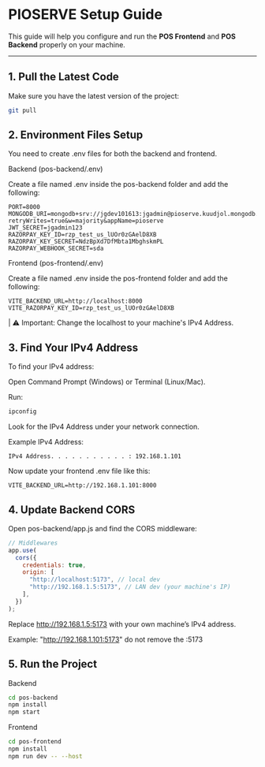 # PIOSERVE Setup Guide

This guide will help you configure and run the **POS Frontend** and **POS Backend** properly on your machine.

---

## 1. Pull the Latest Code

Make sure you have the latest version of the project:

```bash
git pull
```

## 2. Environment Files Setup

You need to create .env files for both the backend and frontend.

Backend (pos-backend/.env)

Create a file named .env inside the pos-backend folder and add the following:

```
PORT=8000
MONGODB_URI=mongodb+srv://jgdev101613:jgadmin@pioserve.kuudjol.mongodb.net/?retryWrites=true&w=majority&appName=pioserve
JWT_SECRET=jgadmin123
RAZORPAY_KEY_ID=rzp_test_us_lUOr0zGAelD8XB
RAZORPAY_KEY_SECRET=NdzBpXd7DfMbta1MbghskmPL
RAZORPAY_WEBHOOK_SECRET=sda
```

Frontend (pos-frontend/.env)

Create a file named .env inside the pos-frontend folder and add the following:

```
VITE_BACKEND_URL=http://localhost:8000
VITE_RAZORPAY_KEY_ID=rzp_test_us_lUOr0zGAelD8XB
```

| ⚠️ Important: Change the localhost to your machine's IPv4 Address.

## 3. Find Your IPv4 Address

To find your IPv4 address:

Open Command Prompt (Windows) or Terminal (Linux/Mac).

Run:

```bash
ipconfig
```

Look for the IPv4 Address under your network connection.

Example IPv4 Address:

```nginx
IPv4 Address. . . . . . . . . . . : 192.168.1.101
```

Now update your frontend .env file like this:

```
VITE_BACKEND_URL=http://192.168.1.101:8000
```

## 4. Update Backend CORS

Open pos-backend/app.js and find the CORS middleware:

```js
// Middlewares
app.use(
  cors({
    credentials: true,
    origin: [
      "http://localhost:5173", // local dev
      "http://192.168.1.5:5173", // LAN dev (your machine's IP)
    ],
  })
);
```

Replace http://192.168.1.5:5173 with your own machine’s IPv4 address.

Example: "http://192.168.1.101:5173" do not remove the :5173

## 5. Run the Project

Backend

```bash
cd pos-backend
npm install
npm start
```

Frontend

```bash
cd pos-frontend
npm install
npm run dev -- --host
```
